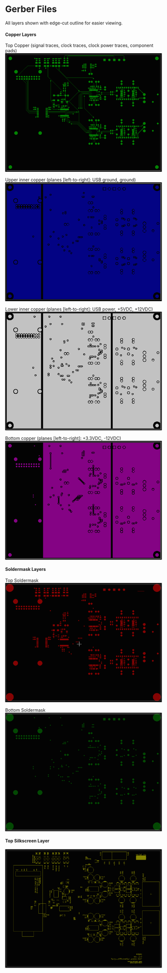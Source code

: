 # Gerber Files
All layers shown with edge-cut outline for easier viewing.
#### Copper Layers
Top Copper (signal traces, clock traces, clock power traces, component pads)
![PCB_top](https://github.com/mgosselin/mStereo2/blob/master/projects/gerbers/gerber_images/mStereo2-F_Cu.png)

Upper inner copper (planes [left-to-right]: USB ground, ground)
![PCB_top](https://github.com/mgosselin/mStereo2/blob/master/projects/gerbers/gerber_images/mStereo2-F_Inner_Cu.png)

Lower inner copper (planes [left-to-right]: USB power, +5VDC, +12VDC)
![PCB_top](https://github.com/mgosselin/mStereo2/blob/master/projects/gerbers/gerber_images/mStereo2-B_Inner_Cu.png)

Bottom copper (planes [left-to-right]: +3.3VDC, -12VDC)
![PCB_top](https://github.com/mgosselin/mStereo2/blob/master/projects/gerbers/gerber_images/mStereo2-B_Cu.png)
#### Soldermask Layers
Top Soldermask
![PCB_top](https://github.com/mgosselin/mStereo2/blob/master/projects/gerbers/gerber_images/mStereo2-F_Mask.png)

Bottom Soldermask
![PCB_top](https://github.com/mgosselin/mStereo2/blob/master/projects/gerbers/gerber_images/mStereo2-B_Mask.png)
#### Top Silkscreen Layer
![PCB_top](https://github.com/mgosselin/mStereo2/blob/master/projects/gerbers/gerber_images/mStereo2-F_SilkS.png)


